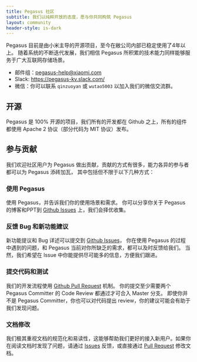 ```yaml
---
title: Pegasus 社区
subtitle: 我们以纯粹开放的态度，愿与你共同构筑 Pegasus
layout: community
header-style: is-dark
---
```


Pegasus 目前是由小米主导的开源项目，至今在敝公司内部已稳定使用了4年以上。
随着系统的不断迭代发展，我们相信 Pegasus 所积累的技术能力同样能够服务于广大互联网存储场景。

- 邮件组：<pegasus-help@xiaomi.com>
- Slack: <https://pegasus-kv.slack.com/>
- 微信：你可以联系 `qinzuoyan` 或 `wutao5003` 以加入我们的微信交流群。

## 开源

Pegasus 是 100% 开源的项目，我们所有的开发都在 Github 之上，所有的组件都使用
Apache 2 协议（部分代码为 MIT 协议）发布。

## 参与贡献

我们欢迎社区用户为 Pegasus 做出贡献，贡献的方式有很多，能力各异的参与者都可以为 Pegasus 添砖加瓦，
其中包括但不限于以下几种方式：

### 使用 Pegasus

使用 Pegasus，并告诉我们你的使用场景和需求。
你可以分享你关于 Pegasus 的博客和PPT到 [Github Issues](https://github.com/XiaoMi/pegasus/issues) 上，我们会择优收集。

### 反馈 Bug 和新功能建议

新功能提议和 Bug 详述可以提交到 [Github Issues](https://github.com/XiaoMi/pegasus/issues)，
你在使用 Pegasus 的过程中遇到的问题，和 Pegasus 当前对你所缺乏的需求，都可以及时反馈给我们。
当然，我们希望在 Issue 中你能提供尽可能多的信息，方便我们跟进。

### 提交代码和测试

我们的开发流程使用 [Github Pull Request](https://github.com/XiaoMi/pegasus/pulls) 机制。
你的提交至少需要两个 Pegasus Committer 的 Code Review 都通过才可合入 Master 分支。
即使你并不是 Pegasus Committer，你也可以对代码提出 review，你的建议可能会有助于我们发现问题。

### 文档修改

我们极其重视文档的规范化和易读性，这能够帮助我们更好的接入新用户。如果你在阅读文档时发现了问题，请通过
[Issues](https://github.com/XiaoMi/pegasus/issues) 反馈，或直接通过 [Pull Request](https://github.com/XiaoMi/pegasus/pulls)
修改文档。
